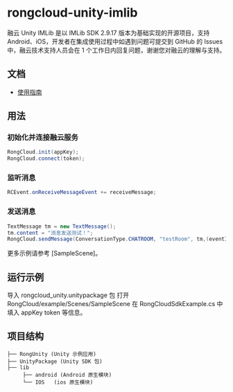 # rongcloud-unity-imlib

融云 Unity IMLib 是以 IMLib SDK 2.9.17 版本为基础实现的开源项目，支持 Android、iOS，开发者在集成使用过程中如遇到问题可提交到 GitHub 的 Issues 中，融云技术支持人员会在 1 个工作日内回复问题，谢谢您对融云的理解与支持。

## 文档

- [使用指南](https://github.com/rongcloud/rongcloud-unity-imlib/blob/master/Docs/README.md)

## 用法

### 初始化并连接融云服务

```c#
RongCloud.init(appKey);
RongCloud.connect(token);
```

### 监听消息

```c#
RCEvent.onReceiveMessageEvent += receiveMessage;
```

### 发送消息

```c#
TextMessage tm = new TextMessage();
tm.content = "消息发送测试！";
RongCloud.sendMessage(ConversationType.CHATROOM, "testRoom", tm,(eventID++).ToString());
```

更多示例请参考 [SampleScene]。

## 运行示例
导入 rongcloud_unity.unitypackage 包
打开 RongCloud/example/Scenes/SampleScene
在 RongCloudSdkExample.cs 中填入 appKey token 等信息。
## 项目结构
```
├── RongUnity (Unity 示例应用)
├── UnityPackage (Unity SDK 包)
├── lib
     ├── android (Android 原生模块)
     └── IOS   (ios 原生模块)

